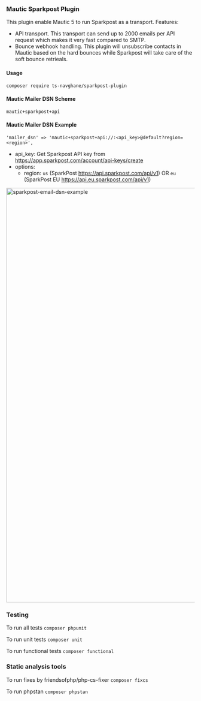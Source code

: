 ### Mautic Sparkpost Plugin

This plugin enable Mautic 5 to run Sparkpost as a transport. Features:
- API transport. This transport can send up to 2000 emails per API request which makes it very fast compared to SMTP.
- Bounce webhook handling. This plugin will unsubscribe contacts in Mautic based on the hard bounces while Sparkpost will take care of the soft bounce retrieals.

#### Usage
`composer require ts-navghane/sparkpost-plugin`

#### Mautic Mailer DSN Scheme
`mautic+sparkpost+api`

#### Mautic Mailer DSN Example
`'mailer_dsn' => 'mautic+sparkpost+api://:<api_key>@default?region=<region>',`
- api_key: Get Sparkpost API key from https://app.sparkpost.com/account/api-keys/create
- options:
  - region: `us` (SparkPost https://api.sparkpost.com/api/v1) OR `eu` (SparkPost EU https://api.eu.sparkpost.com/api/v1)

<img width="1105" alt="sparkpost-email-dsn-example" src="Assets/img/sparkpost-email-dsn-example.png">

### Testing

To run all tests `composer phpunit`

To run unit tests `composer unit`

To run functional tests `composer functional`

### Static analysis tools

To run fixes by friendsofphp/php-cs-fixer `composer fixcs`

To run phpstan `composer phpstan`
